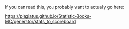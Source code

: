 If you can read this, you probably want to actually go here:

https://plagiatus.github.io/Statistic-Books-MC/generator/stats_to_scoreboard